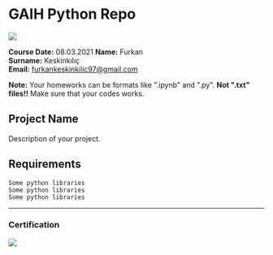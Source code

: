 # GAIH Python Repo
![](img/newlogo.png)

**Course Date:**  08.03.2021
**Name:** Furkan  
**Surname:** Keskinkılıç  
**Email:** furkankeskinkilic97@gmail.com

**Note:** Your homeworks can be formats like ".ipynb" and ".py". **Not ".txt" files!!** Make sure that your codes works.  

## Project Name
Description of your project.

## Requirements
```
Some python libraries
Some python libraries
Some python libraries
```
---

### Certification
![](img/TopLearnerCertificate.png)


